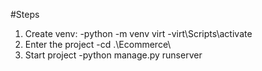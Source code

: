 #Steps

1. Create venv:
   -python -m venv virt
   -virt\Scripts\activate
2. Enter the project
   -cd .\Ecommerce\
3. Start project
   -python manage.py runserver


